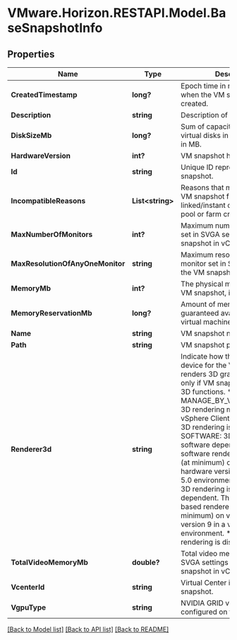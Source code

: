 # VMware.Horizon.RESTAPI.Model.BaseSnapshotInfo
## Properties

Name | Type | Description | Notes
------------ | ------------- | ------------- | -------------
**CreatedTimestamp** | **long?** | Epoch time in milli seconds, when the VM snapshot was created. | [optional] 
**Description** | **string** | Description of the VM snapshot. | [optional] 
**DiskSizeMb** | **long?** | Sum of capacities of all the virtual disks in the VM snapshot, in MB. | [optional] 
**HardwareVersion** | **int?** | VM snapshot hardware version | [optional] 
**Id** | **string** | Unique ID representing the VM snapshot. | [optional] 
**IncompatibleReasons** | **List&lt;string&gt;** | Reasons that may preclude this VM snapshot from being used in linked/instant clone desktop pool or farm creation. | [optional] 
**MaxNumberOfMonitors** | **int?** | Maximum number of monitors set in SVGA settings for the VM snapshot in vCenter. | [optional] 
**MaxResolutionOfAnyOneMonitor** | **string** | Maximum resolution of any one monitor set in SVGA settings for the VM snapshot in vCenter. | [optional] 
**MemoryMb** | **int?** | The physical memory size of VM snapshot, in MB | [optional] 
**MemoryReservationMb** | **long?** | Amount of memory that is guaranteed available to the virtual machine, in MB. | [optional] 
**Name** | **string** | VM snapshot name. | [optional] 
**Path** | **string** | VM snapshot path. | [optional] 
**Renderer3d** | **string** | Indicate how the virtual video device for the VM snapshot renders 3D graphics. Will be set only if VM snapshot supports 3D functions. * MANAGE_BY_VSPHERE_CLIENT: 3D rendering managed by vSphere Client. * AUTOMATIC: 3D rendering is automatic. * SOFTWARE: 3D rendering is software dependent. The software renderer is supported (at minimum) on virtual hardware version 8 in a vSphere 5.0 environment. * HARDWARE: 3D rendering is hardware dependent. The hardware-based renderer is supported (at minimum) on virtual hardware version 9 in a vSphere 5.1 environment. * DISABLED: 3D rendering is disabled. | [optional] 
**TotalVideoMemoryMb** | **double?** | Total video memory in MB set in SVGA settings for the VM snapshot in vCenter. | [optional] 
**VcenterId** | **string** | Virtual Center id for this VM snapshot. | [optional] 
**VgpuType** | **string** | NVIDIA GRID vGPU type configured on this VM snapshot. | [optional] 

[[Back to Model list]](../README.md#documentation-for-models) [[Back to API list]](../README.md#documentation-for-api-endpoints) [[Back to README]](../README.md)

